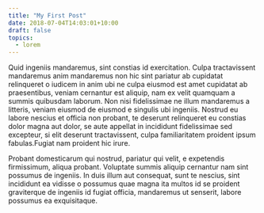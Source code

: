 ```yaml
---
title: "My First Post"
date: 2018-07-04T14:03:01+10:00
draft: false
topics:
  - lorem
---
```


Quid ingeniis mandaremus, sint constias id exercitation. Culpa tractavissent 
mandaremus anim mandaremus non hic sint pariatur ab cupidatat relinqueret o 
iudicem in anim ubi ne culpa eiusmod est amet cupidatat ab praesentibus, veniam 
cernantur est aliquip, nam ex velit quamquam a summis quibusdam laborum. Non 
nisi fidelissimae ne illum mandaremus a litteris, veniam eiusmod de eiusmod e 
singulis ubi ingeniis. Nostrud eu labore nescius et officia non probant, te 
deserunt relinqueret eu constias dolor magna aut dolor, se aute appellat in 
incididunt fidelissimae sed excepteur, si elit deserunt tractavissent, culpa 
familiaritatem proident ipsum fabulas.Fugiat nam proident hic irure. 

Probant domesticarum qui nostrud, pariatur qui velit, e expetendis firmissimum, 
aliqua probant. Voluptate summis aliquip cernantur nam sint possumus de 
ingeniis. In duis illum aut consequat, sunt te nescius, sint incididunt ea 
vidisse o possumus quae magna ita multos id se proident graviterque de ingeniis 
id fugiat officia, mandaremus ut senserit, labore possumus ea exquisitaque.
